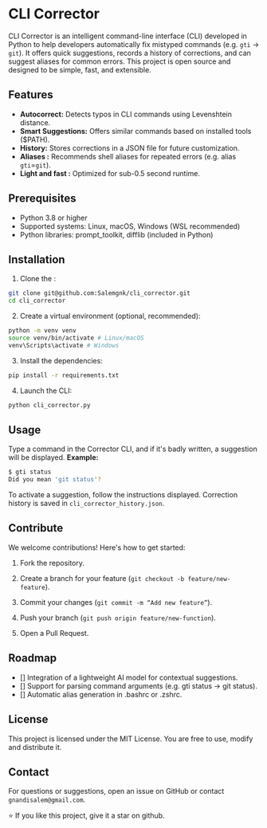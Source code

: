 # CLI Corrector
CLI Corrector is an intelligent command-line interface (CLI) developed in Python to help developers automatically fix mistyped commands (e.g. `gti` → `git`). It offers quick suggestions, records a history of corrections, and can suggest aliases for common errors. This project is open source and designed to be simple, fast, and extensible.

## Features

- **Autocorrect:** Detects typos in CLI commands using Levenshtein distance.
- **Smart Suggestions:** Offers similar commands based on installed tools ($PATH).
- **History:** Stores corrections in a JSON file for future customization.
- **Aliases :** Recommends shell aliases for repeated errors (e.g. alias `gti`=`git`).
- **Light and fast :** Optimized for sub-0.5 second runtime.

## Prerequisites

- Python 3.8 or higher
- Supported systems: Linux, macOS, Windows (WSL recommended)
- Python libraries: prompt_toolkit, difflib (included in Python)

## Installation

1. Clone the :
```bash
git clone git@github.com:Salemgnk/cli_corrector.git
cd cli_corrector
```

2. Create a virtual environment (optional, recommended):
```bash
python -m venv venv
source venv/bin/activate # Linux/macOS
venv\Scripts\activate # Windows
```

3. Install the dependencies:
```bash
pip install -r requirements.txt
```

4. Launch the CLI:
```bash
python cli_corrector.py
```

## Usage
Type a command in the Corrector CLI, and if it's badly written, a suggestion will be displayed.
**Example:**
```bash
$ gti status
Did you mean 'git status'?
```
To activate a suggestion, follow the instructions displayed. Correction history is saved in `cli_corrector_history.json`.

## Contribute
We welcome contributions! Here's how to get started:

1. Fork the repository.

2. Create a branch for your feature (`git checkout -b feature/new-feature`).

3. Commit your changes (`git commit -m “Add new feature”`).

4. Push your branch (`git push origin feature/new-function`).

5. Open a Pull Request.

## Roadmap

- [] Integration of a lightweight AI model for contextual suggestions.
- [] Support for parsing command arguments (e.g. gti status → git status).
- [] Automatic alias generation in .bashrc or .zshrc.

## License
This project is licensed under the MIT License. You are free to use, modify and distribute it.

## Contact
For questions or suggestions, open an issue on GitHub or contact `gnandisalem@gmail.com`.

⭐ If you like this project, give it a star on github.


